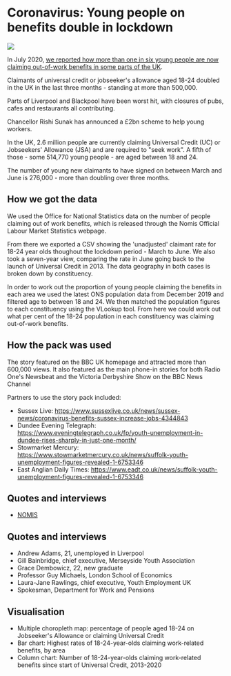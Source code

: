 # Coronavirus: Young people on benefits double in lockdown

![](https://ichef.bbci.co.uk/news/624/cpsprodpb/C46D/production/_113458205_youthunemploy2-nc.png)

In July 2020, [we reported how more than one in six young people are now claiming out-of-work benefits in some parts of the UK](https://www.bbc.co.uk/news/uk-53430775?intlink_from_url=&link_location=live-reporting-story).

Claimants of universal credit or jobseeker's allowance aged 18-24 doubled in the UK in the last three months - standing at more than 500,000.

Parts of Liverpool and Blackpool have been worst hit, with closures of pubs, cafes and restaurants all contributing.

Chancellor Rishi Sunak has announced a £2bn scheme to help young workers.

In the UK, 2.6 million people are currently claiming Universal Credit (UC) or Jobseekers' Allowance (JSA) and are required to "seek work". A fifth of those - some 514,770 young people - are aged between 18 and 24. 

The number of young new claimants to have signed on between March and June is 276,000 - more than doubling over three months.

## How we got the data

We used the Office for National Statistics data on the number of people claiming out of work benefits, which is released through the Nomis Official Labour Market Statistics webpage.

From there we exported a CSV showing the 'unadjusted' claimant rate for 18-24 year olds thoughout the lockdown period - March to June. We also took a seven-year view, comparing the rate in June going back to the launch of Universal Credit in 2013. The data geography in both cases is broken down by constituency.

In order to work out the proportion of young people claiming the benefits in each area we used the latest ONS population data from December 2019 and filtered age to between 18 and 24. We then matched the population figures to each constituency using the VLookup tool. From here we could work out what per cent of the 18-24 population in each constituency was claiming out-of-work benefits.

## How the pack was used

The story featured on the BBC UK homepage and attracted more than 600,000 views.
It also featured as the main phone-in stories for both Radio One's Newsbeat and the Victoria Derbyshire Show on the BBC News Channel

Partners to use the story pack included:
* Sussex Live: https://www.sussexlive.co.uk/news/sussex-news/coronavirus-benefits-sussex-increase-jobs-4344843
* Dundee Evening Telegraph: https://www.eveningtelegraph.co.uk/fp/youth-unemployment-in-dundee-rises-sharply-in-just-one-month/
* Stowmarket Mercury: https://www.stowmarketmercury.co.uk/news/suffolk-youth-unemployment-figures-revealed-1-6753346
* East Anglian Daily Times: https://www.eadt.co.uk/news/suffolk-youth-unemployment-figures-revealed-1-6753346

## Quotes and interviews

* [NOMIS](https://www.nomisweb.co.uk/query/select/getdatasetbytheme.asp?collapse=yes)

## Quotes and interviews

* Andrew Adams, 21, unemployed in Liverpool 
* Gill Bainbridge, chief executive, Merseyside Youth Association
* Grace Dembowicz, 22, new graduate
* Professor Guy Michaels, London School of Economics
* Laura-Jane Rawlings, chief executive, Youth Employment UK
* Spokesman, Department for Work and Pensions

## Visualisation

* Multiple choropleth map: percentage of people aged 18-24 on Jobseeker's Allowance or claiming Universal Credit
* Bar chart: Highest rates of 18-24-year-olds claiming work-related benefits, by area
* Column chart: Number of 18-24-year-olds claiming work-related benefits since start of Universal Credit, 2013-2020


